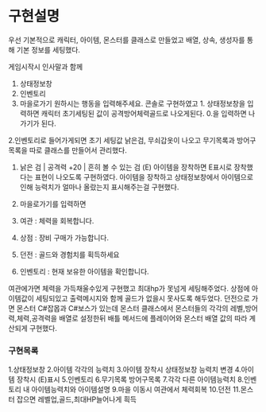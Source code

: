 # 구현설명

우선 기본적으로 캐릭터, 아이템, 몬스터를 클래스로 만들었고
배열, 상속, 생성자를 통해 기본 정보를 세팅했다.

게임시작시 인사말과 함께
1. 상태정보창
2. 인벤토리
3. 마을로가기
원하시는 행동을 입력해주세요.
콘솔로 구현하였고 1. 상태정보창을 입력하면
캐릭터 초기세팅된 값이 공격방어체력골드로 나오게된다.
0.을 입력하면 나가기가 된다.

2.인벤토리로 들어가게되면 초기 세팅값 낡은검, 무쇠갑옷이 나오고
무기목록과 방어구목록을 따로 클래스를 만들어서 관리했다.
1. 낡은 검 | 공격력 +20 | 흔히 볼 수 있는 검 (E)
아이템을 장착하면 E표시로 장착했다는 표현이 나오도록 구현하였다.
아이템을 장착하고 상태정보창에서 아이템으로인해 능력치가 얼마나 올랐는지 표시해주는걸 구현했다.

3. 마을로가기를 입력하면

1. 여관 : 체력을 회복합니다.
2. 상점 : 장비 구매가 가능합니다.
3. 던전 : 골드와 경험치를 획득하세요
4. 인벤토리 : 현재 보유한 아이템을 확인합니다.

여관에가면 체력을 가득채울수있게 구현했고 최대hp가 못넘게 세팅해주었다.
상점에 아이템값이 세팅되있고 출력메시지와 함께 골드가 없을시 못사도록 해두었다.
던전으로 가면 몬스터 C#잡몹과 C#보스가 있는데 몬스터 클래스에서
몬스터들의 각각의 레벨,방어력,체력,공격력을 배열로 설정한뒤 
배틀 메서드에 플레이어와 몬스터 배열 값의 따라 계산되게 구현했다.


### 구현목록

1.상태정보창
2.아이템 각각의 능력치
3.아이템 장착시 상태정보창 능력치 변경
4.아이템 장착시 (E)표시
5.인벤토리
6.무기목록 방어구목록
7.각각 다른 아이템능력치
8.인벤토리 내 아이템능력치와 아이템설명
9.마을 이동시 여관에서 체력회복
10.던전
11.몬스터 잡으면 레벨업,골드,최대HP늘어나게 흭득

